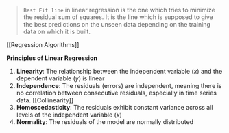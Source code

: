 > `Best Fit line`  in linear regression is the one which tries to minimize the residual sum of squares. It is the line which is supposed to give the best predictions on the unseen data depending on the training data on which it is built.

[[Regression Algorithms]]

**Principles of Linear Regression**

1. **Linearity**: The relationship between the independent variable (_x_) and the dependent variable (_y_) is linear
2. **Independence**: The residuals (errors) are independent, meaning there is no correlation between consecutive residuals, especially in time series data. [[Collinearity]]
3. **Homoscedasticity**: The residuals exhibit constant variance across all levels of the independent variable (_x_)
4. **Normality**: The residuals of the model are normally distributed